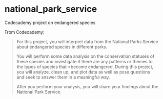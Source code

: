 # national_park_service
Codecademy project on endangered species

From Codecademy:
>For this project, you will interpret data from the National Parks Service about endangered species in different parks.
>
>You will perform some data analysis on the conservation statuses of these species and investigate if there are any patterns or themes to the types of species that >become endangered. During this project, you will analyze, clean up, and plot data as well as pose questions and seek to answer them in a meaningful way.
>
>After you perform your analysis, you will share your findings about the National Park Service.
